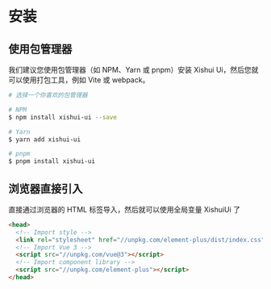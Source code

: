 # 安装

## 使用包管理器

我们建议您使用包管理器（如 NPM、Yarn 或 pnpm）安装 Xishui Ui，然后您就可以使用打包工具，例如 Vite 或 webpack。

```bash
# 选择一个你喜欢的包管理器

# NPM
$ npm install xishui-ui --save

# Yarn
$ yarn add xishui-ui

# pnpm
$ pnpm install xishui-ui
```

## 浏览器直接引入

直接通过浏览器的 HTML 标签导入，然后就可以使用全局变量 XishuiUi 了

```html
<head>
  <!-- Import style -->
  <link rel="stylesheet" href="//unpkg.com/element-plus/dist/index.css" />
  <!-- Import Vue 3 -->
  <script src="//unpkg.com/vue@3"></script>
  <!-- Import component library -->
  <script src="//unpkg.com/element-plus"></script>
</head>
```
